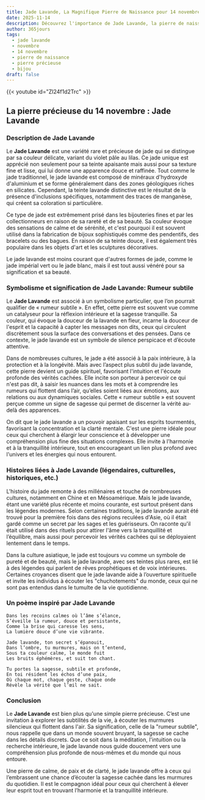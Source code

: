 ```yaml
---
title: Jade Lavande, La Magnifique Pierre de Naissance pour 14 novembre
date: 2025-11-14
description: Découvrez l'importance de Jade Lavande, la pierre de naissance du 14 novembre qui symbolise Rumeur subtile. Laissez sa beauté et sa signification illuminer votre journée.
author: 365jours
tags:
  - jade lavande
  - novembre
  - 14 novembre
  - pierre de naissance
  - pierre précieuse
  - bijou
draft: false
---
```


{{< youtube id="ZI24f1d2Trc" >}}

## La pierre précieuse du 14 novembre : Jade Lavande

### Description de Jade Lavande

Le **Jade Lavande** est une variété rare et précieuse de jade qui se distingue par sa couleur délicate, variant du violet pâle au lilas. Ce jade unique est apprécié non seulement pour sa teinte apaisante mais aussi pour sa texture fine et lisse, qui lui donne une apparence douce et raffinée. Tout comme le jade traditionnel, le jade lavande est composé de minéraux d'hydroxyde d'aluminium et se forme généralement dans des zones géologiques riches en silicates. Cependant, la teinte lavande distinctive est le résultat de la présence d'inclusions spécifiques, notamment des traces de manganèse, qui créent sa coloration si particulière.

Ce type de jade est extrêmement prisé dans les bijouteries fines et par les collectionneurs en raison de sa rareté et de sa beauté. Sa couleur évoque des sensations de calme et de sérénité, et c'est pourquoi il est souvent utilisé dans la fabrication de bijoux sophistiqués comme des pendentifs, des bracelets ou des bagues. En raison de sa teinte douce, il est également très populaire dans les objets d'art et les sculptures décoratives.

Le jade lavande est moins courant que d'autres formes de jade, comme le jade impérial vert ou le jade blanc, mais il est tout aussi vénéré pour sa signification et sa beauté.

### Symbolisme et signification de Jade Lavande: Rumeur subtile

Le **Jade Lavande** est associé à un symbolisme particulier, que l’on pourrait qualifier de « rumeur subtile ». En effet, cette pierre est souvent vue comme un catalyseur pour la réflexion intérieure et la sagesse tranquille. Sa couleur, qui évoque la douceur de la lavande en fleur, incarne la douceur de l'esprit et la capacité à capter les messages non dits, ceux qui circulent discrètement sous la surface des conversations et des pensées. Dans ce contexte, le jade lavande est un symbole de silence perspicace et d’écoute attentive.

Dans de nombreuses cultures, le jade a été associé à la paix intérieure, à la protection et à la longévité. Mais avec l’aspect plus subtil du jade lavande, cette pierre devient un guide spirituel, favorisant l'intuition et l'écoute profonde des vérités cachées. Elle incite son porteur à percevoir ce qui n'est pas dit, à saisir les nuances dans les mots et à comprendre les rumeurs qui flottent dans l’air, qu’elles soient liées aux émotions, aux relations ou aux dynamiques sociales. Cette « rumeur subtile » est souvent perçue comme un signe de sagesse qui permet de discerner la vérité au-delà des apparences.

On dit que le jade lavande a un pouvoir apaisant sur les esprits tourmentés, favorisant la concentration et la clarté mentale. C'est une pierre idéale pour ceux qui cherchent à élargir leur conscience et à développer une compréhension plus fine des situations complexes. Elle invite à l'harmonie et à la tranquillité intérieure, tout en encourageant un lien plus profond avec l'univers et les énergies qui nous entourent.

### Histoires liées à Jade Lavande (légendaires, culturelles, historiques, etc.)

L'histoire du jade remonte à des millénaires et touche de nombreuses cultures, notamment en Chine et en Mésoamérique. Mais le jade lavande, étant une variété plus récente et moins courante, est surtout présent dans les légendes modernes. Selon certaines traditions, le jade lavande aurait été trouvé pour la première fois dans des régions reculées d'Asie, où il était gardé comme un secret par les sages et les guérisseurs. On raconte qu'il était utilisé dans des rituels pour attirer l'âme vers la tranquillité et l’équilibre, mais aussi pour percevoir les vérités cachées qui se déployaient lentement dans le temps.

Dans la culture asiatique, le jade est toujours vu comme un symbole de pureté et de beauté, mais le jade lavande, avec ses teintes plus rares, est lié à des légendes qui parlent de rêves prophétiques et de voix intérieures. Certaines croyances disent que le jade lavande aide à l’ouverture spirituelle et invite les individus à écouter les "chuchotements" du monde, ceux qui ne sont pas entendus dans le tumulte de la vie quotidienne.

### Un poème inspiré par Jade Lavande

	Dans les recoins calmes où l’âme s’élance,  
	S’éveille la rumeur, douce et persistante,  
	Comme la brise qui caresse les sens,  
	La lumière douce d’une vie vibrante.
	
	Jade lavande, ton secret s’épanouit,  
	Dans l’ombre, tu murmures, mais on t’entend,  
	Sous ta couleur calme, le monde fuit  
	Les bruits éphémères, et suit ton chant.
	
	Tu portes la sagesse, subtile et profonde,  
	En toi résident les échos d’une paix,  
	Où chaque mot, chaque geste, chaque onde  
	Révèle la vérité que l’œil ne sait.

### Conclusion

Le **Jade Lavande** est bien plus qu'une simple pierre précieuse. C’est une invitation à explorer les subtilités de la vie, à écouter les murmures silencieux qui flottent dans l'air. Sa signification, celle de la "rumeur subtile", nous rappelle que dans un monde souvent bruyant, la sagesse se cache dans les détails discrets. Que ce soit dans la méditation, l'intuition ou la recherche intérieure, le jade lavande nous guide doucement vers une compréhension plus profonde de nous-mêmes et du monde qui nous entoure.

Une pierre de calme, de paix et de clarté, le jade lavande offre à ceux qui l’embrassent une chance d’écouter la sagesse cachée dans les murmures du quotidien. Il est le compagnon idéal pour ceux qui cherchent à élever leur esprit tout en trouvant l’harmonie et la tranquillité intérieure.